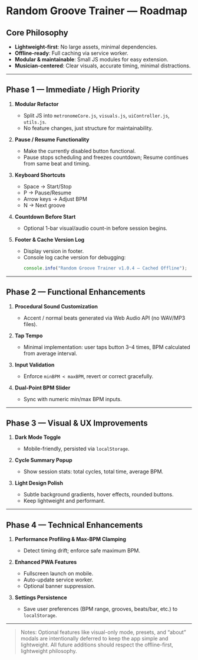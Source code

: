 # Random Groove Trainer — Roadmap

## Core Philosophy
- **Lightweight-first**: No large assets, minimal dependencies.  
- **Offline-ready**: Full caching via service worker.  
- **Modular & maintainable**: Small JS modules for easy extension.  
- **Musician-centered**: Clear visuals, accurate timing, minimal distractions.

---

## Phase 1 — Immediate / High Priority
1. **Modular Refactor**
   - Split JS into `metronomeCore.js`, `visuals.js`, `uiController.js`, `utils.js`.  
   - No feature changes, just structure for maintainability.

2. **Pause / Resume Functionality**
   - Make the currently disabled button functional.  
   - Pause stops scheduling and freezes countdown; Resume continues from same beat and timing.

3. **Keyboard Shortcuts**
   - Space → Start/Stop  
   - P → Pause/Resume  
   - Arrow keys → Adjust BPM  
   - N → Next groove

4. **Countdown Before Start**
   - Optional 1-bar visual/audio count-in before session begins.

5. **Footer & Cache Version Log**
   - Display version in footer.  
   - Console log cache version for debugging:  
     ```js
     console.info("Random Groove Trainer v1.0.4 — Cached Offline");
     ```

---

## Phase 2 — Functional Enhancements
1. **Procedural Sound Customization**
   - Accent / normal beats generated via Web Audio API (no WAV/MP3 files).

2. **Tap Tempo**
   - Minimal implementation: user taps button 3–4 times, BPM calculated from average interval.

3. **Input Validation**
   - Enforce `minBPM < maxBPM`, revert or correct gracefully.

4. **Dual-Point BPM Slider**
   - Sync with numeric min/max BPM inputs.

---

## Phase 3 — Visual & UX Improvements
1. **Dark Mode Toggle**
   - Mobile-friendly, persisted via `localStorage`.

2. **Cycle Summary Popup**
   - Show session stats: total cycles, total time, average BPM.

3. **Light Design Polish**
   - Subtle background gradients, hover effects, rounded buttons.  
   - Keep lightweight and performant.

---

## Phase 4 — Technical Enhancements
1. **Performance Profiling & Max-BPM Clamping**
   - Detect timing drift; enforce safe maximum BPM.

2. **Enhanced PWA Features**
   - Fullscreen launch on mobile.  
   - Auto-update service worker.  
   - Optional banner suppression.

3. **Settings Persistence**
   - Save user preferences (BPM range, grooves, beats/bar, etc.) to `localStorage`.

---

> Notes: Optional features like visual-only mode, presets, and “about” modals are intentionally deferred to keep the app simple and lightweight. All future additions should respect the offline-first, lightweight philosophy.